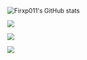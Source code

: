 ![Firxp011's GitHub stats](https://github-readme-stats-one-bice.vercel.app/api?username=Firxp011&show_icons=true&include_all_commits=true&count_private=true&role=OWNER,ORGANIZATION_MEMBER,COLLABORATOR)

![](https://cdn.jsdelivr.net/gh/Firxp011/Firxp011/profile-summary-card-output/algolia/0-profile-details.svg)

![](https://cdn.jsdelivr.net/gh/Firxp011/Firxp011/profile-summary-card-output/algolia/4-productive-time.svg)

![](https://cdn.jsdelivr.net/gh/Firxp011/Firxp011/profile-summary-card-output/algolia/2-most-commit-language.svg)
